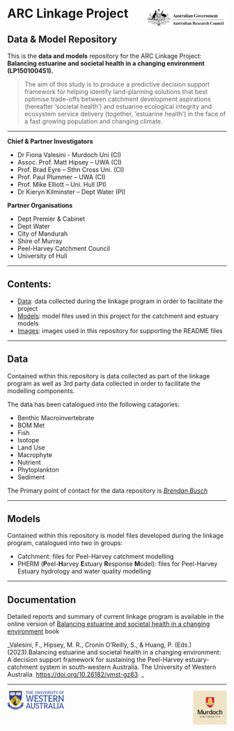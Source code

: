 # ARC Linkage Project <img src="https://github.com/AquaticEcoDynamics/Peel_ARC/blob/master/Images/Logos/ARC.jpeg" width="189" height="51.5" align="right">

## Data & Model Repository

This is the **data and models** repository for the ARC Linkage Project: **Balancing estuarine and societal health in a changing environment (LP150100451).**

> 
> The aim of this study is to produce a predictive decision support framework for helping identify land-planning
solutions that best optimise trade-offs between catchment development aspirations (hereafter ‘societal health’) 
and estuarine ecological integrity and ecosystem service delivery (together, ‘estuarine health’) in the face of a fast growing population and changing climate.

---

**Chief & Partner Investigators**
- Dr Fiona Valesini - Murdoch Uni (CI)
- Assoc. Prof. Matt Hipsey – UWA (CI)
- Prof. Brad Eyre – Sthn Cross Uni. (CI)
- Prof. Paul Plummer – UWA (CI)
- Prof. Mike Elliott – Uni. Hull (PI)
- Dr Kieryn Kilminster – Dept Water (PI)

**Partner Organisations**
- Dept Premier & Cabinet
- Dept Water
- City of Mandurah
- Shire of Murray
- Peel-Harvey Catchment Council
- University of Hull

---

## Contents:

- [Data](https://github.com/AquaticEcoDynamics/Peel_ARC/tree/master/Data): data collected during the linkage program in order to facilitate the project
- [Models](https://github.com/AquaticEcoDynamics/Peel_ARC/tree/master/Models): model files used in this project for the catchment and estuary models
- [Images](https://github.com/AquaticEcoDynamics/Peel_ARC/tree/master/Images): images used in this repository for supporting the README files

---

## Data

Contained within this repository is data collected as part of the linkage program as well as 3rd party data collected in order to facilitate the modelling components.

The data has been catalogued into the following catagories:

- Benthic Macroinvertebrate
- BOM Met
- Fish
- Isotope
- Land Use
- Macrophyte
- Nutrient
- Phytoplankton
- Sediment

The Primary point of contact for the data repository is <a href="mailto:brendan.busch@uwa.edu.au">_Brendan Busch_</a>

---

## Models

<!-- <img src="https://github.com/AquaticEcoDynamics/Peel_ARC/blob/master/Images/Link.png"> -->

Contained within this repository is model files developed during the linkage program, catalogued into two in groups:

- Catchment: files for Peel-Harvey catchment modelling
- PHERM (**P**eel-**H**arvey **E**stuary **R**esponse **M**odel): files for Peel-Harvey Estuary hydrology and water quality modelling

---

## Documentation

Detailed reports and summary of current linkage program is available in the online version of [Balancing estuarine and societal health in a changing environment](https://aquaticecodynamics.github.io/peel-book/index.html) book 



_Valesini, F., Hipsey, M. R., Cronin O’Reilly, S., & Huang, P. (Eds.) (2023).Balancing estuarine and societal health in a changing environment: 
A decision support framework for sustaining the Peel-Harvey estuary-catchment system in south-western Australia. The University of Western Australia. https://doi.org/10.26182/ymst-gz83. _

---

<img src="https://github.com/AquaticEcoDynamics/Peel_ARC/blob/master/Images/Logos/UWACMYK.png" width="130" height="43" align="left"><img src="https://github.com/AquaticEcoDynamics/Peel_ARC/blob/master/Images/Logos/murdoch.png" width="77.5" height="77.5" align="right">
